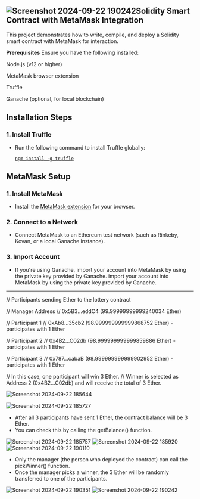![Screenshot 2024-09-22 190242](https://github.com/user-attachments/assets/01dee197-2dfd-4bef-bab9-34aa3dc1a267)**Solidity Smart Contract with MetaMask Integration**
-------------------------------------------------------------------------
This project demonstrates how to write, compile, and deploy a Solidity smart contract with MetaMask for interaction.

**Prerequisites**
Ensure you have the following installed:

Node.js (v12 or higher)

MetaMask browser extension

Truffle

Ganache (optional, for local blockchain)


## Installation Steps

### 1. Install Truffle

- Run the following command to install Truffle globally:

  [`npm install -g truffle`](#)

## MetaMask Setup

### 1. Install MetaMask

- Install the [MetaMask extension](https://metamask.io/) for your browser.

### 2. Connect to a Network

- Connect MetaMask to an Ethereum test network (such as Rinkeby, Kovan, or a local Ganache instance).

### 3. Import Account

- If you're using Ganache, import your account into MetaMask by using the private key provided by Ganache.
 import your account into MetaMask by using the private key provided by Ganache.
-------------------------------------------------------------------------------------------------------------------
// Participants sending Ether to the lottery contract

// Manager Address
// 0x5B3...eddC4 (99.99999999999240034 Ether)

// Participant 1
// 0xAb8...35cb2 (98.999999999999868752 Ether) - participates with 1 Ether

// Participant 2
// 0x4B2...C02db (98.999999999999859886 Ether) - participates with 1 Ether

// Participant 3
// 0x787...cabaB (98.999999999999902952 Ether) - participates with 1 Ether

// In this case, one participant will win 3 Ether.
// Winner is selected as Address 2 (0x4B2...C02db) and will receive the total of 3 Ether.


![Screenshot 2024-09-22 185644](https://github.com/user-attachments/assets/93e12604-0bcd-4c8e-bc72-b10c04405bbf) 

![Screenshot 2024-09-22 185727](https://github.com/user-attachments/assets/54fd7868-0ae4-41a8-b6f6-68efa0a83a0b) 



 * After all 3 participants have sent 1 Ether, the contract balance will be 3 Ether.
 * You can check this by calling the getBalance() function.


![Screenshot 2024-09-22 185757](https://github.com/user-attachments/assets/422805cc-4f2c-4150-9f00-3dabce44b875) 
![Screenshot 2024-09-22 185920](https://github.com/user-attachments/assets/069f1a71-c1f6-4a31-9b0a-6f8cf85e6d63)
![Screenshot 2024-09-22 190110](https://github.com/user-attachments/assets/a35f7654-4030-4a54-85dd-184466d10c40)



 * Only the manager (the person who deployed the contract) can call the pickWinner() function.
 * Once the manager picks a winner, the 3 Ether will be randomly transferred to one of the participants.

 ![Screenshot 2024-09-22 190351](https://github.com/user-attachments/assets/62f53d35-4854-4a14-a8fc-2fb4a598b267)
![Screenshot 2024-09-22 190242](https://github.com/user-attachments/assets/6021ab1a-0384-49a4-9ad4-82f954330864)





